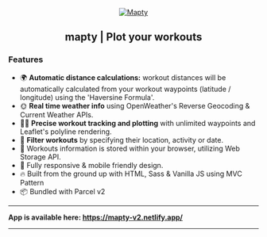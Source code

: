 <p align="center">
  <a href="https://mapty-v2.netlify.app/" target="_blank">
    <img alt="Mapty" src="https://i.ibb.co/DkxFMRJ/mapty.png">
  </a>
</p>

<h2 align="center">mapty | Plot your workouts</h2>

### Features

- 🌍 **Automatic distance calculations:** workout distances will be automatically calculated from your workout waypoints (latitude / longitude) using the 'Haversine Formula'.
- 🌞 **Real time weather info** using OpenWeather's Reverse Geocoding & Current Weather APIs.
- 🏃‍♀️ **Precise workout tracking and plotting** with unlimited waypoints and Leaflet's polyline rendering.
- 📑 **Filter workouts** by specifying their location, activity or date.
- 💾 Workouts information is stored within your browser, utilizing Web Storage API.
- 📱 Fully responsive & mobile friendly design.
- 🔥 Built from the ground up with HTML, Sass & Vanilla JS using MVC Pattern
- 📦 Bundled with Parcel v2

---

**App is available here: https://mapty-v2.netlify.app/**

---
